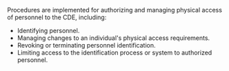 Procedures are implemented for authorizing and managing physical access of personnel to the CDE, including:

- Identifying personnel.
- Managing changes to an individual's physical access requirements.
- Revoking or terminating personnel identification.
- Limiting access to the identification process or system to authorized personnel.